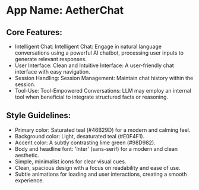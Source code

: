 # **App Name**: AetherChat

## Core Features:

- Intelligent Chat: Intelligent Chat: Engage in natural language conversations using a powerful AI chatbot, processing user inputs to generate relevant responses.
- User Interface: Clean and Intuitive Interface: A user-friendly chat interface with easy navigation.
- Session Handling: Session Management: Maintain chat history within the session.
- Tool-Use: Tool-Empowered Conversations: LLM may employ an internal tool when beneficial to integrate structured facts or reasoning.

## Style Guidelines:

- Primary color: Saturated teal (#46B29D) for a modern and calming feel.
- Background color: Light, desaturated teal (#E0F4F1).
- Accent color: A subtly contrasting lime green (#98D982).
- Body and headline font: 'Inter' (sans-serif) for a modern and clean aesthetic.
- Simple, minimalist icons for clear visual cues.
- Clean, spacious design with a focus on readability and ease of use.
- Subtle animations for loading and user interactions, creating a smooth experience.